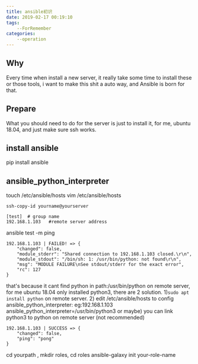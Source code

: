 ```yaml
---
title: ansible初识
date: 2019-02-17 00:19:10
tags:
    --ForRemember
categories:
    --operation
---
```


## Why
Every time when install a new server, it really take some time to install these or those tools, i want to make this shit a auto way, and Ansible is born for that.

## Prepare
What you should need to do for the server is just to install it, for me, ubuntu 18.04, and just make sure ssh works.
## install ansible
pip install ansible

## ansible_python_interpreter
touch /etc/ansible/hosts
vim /etc/ansible/hosts

`ssh-copy-id yourname@yourserver`

```
[test]  # group name
192.168.1.103   #remote server address
```
ansible test -m ping
```
192.168.1.103 | FAILED! => {
    "changed": false,
    "module_stderr": "Shared connection to 192.168.1.103 closed.\r\n",
    "module_stdout": "/bin/sh: 1: /usr/bin/python: not found\r\n",
    "msg": "MODULE FAILURE\nSee stdout/stderr for the exact error",
    "rc": 127
}
```
that's because it cant find python in path:/usr/bin/python on remote server, for me ubuntu 18.04 only installed python3, there are 2 solution.
1)`sudo apt install python` on remote server.
2) edit /etc/ansible/hosts to config ansible_python_interpreter:
eg:192.168.1.103 ansible_python_interpreter=/usr/bin/python3
or maybe) you can link python3 to python on remote server (not recommended)
```
192.168.1.103 | SUCCESS => {
    "changed": false,
    "ping": "pong"
}
```
cd yourpath , mkdir roles, cd roles
ansible-galaxy init your-role-name
